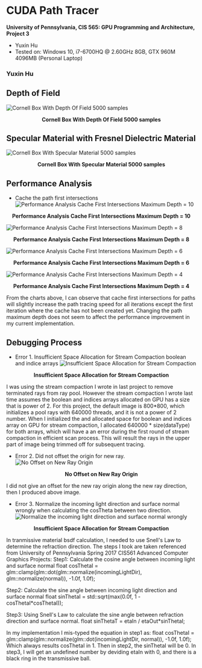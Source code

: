 CUDA Path Tracer
================

**University of Pennsylvania, CIS 565: GPU Programming and Architecture, Project 3**

* Yuxin Hu
* Tested on: Windows 10, i7-6700HQ @ 2.60GHz 8GB, GTX 960M 4096MB (Personal Laptop)

### Yuxin Hu
## Depth of Field
![Cornell Box With Depth Of Field 5000 samples](/img/cornell.depthOfField.5000samp.png)
  <p align="center"><b>Cornell Box With Depth Of Field 5000 samples</b></p>
  
## Specular Material with Fresnel Dielectric Material
![Cornell Box With Specular Material 5000 samples](/img/cornell.transmissive.5000samp.png)
  <p align="center"><b>Cornell Box With Specular Material 5000 samples</b></p>
  
## Performance Analysis
  * Cache the path first intersections
  ![Performance Analysis Cache First Intersections Maximum Depth = 10](/img/performance.cacheFirstIntersection.depth10.PNG)
  <p align="center"><b>Performance Analysis Cache First Intersections Maximum Depth = 10</b></p>
  
  ![Performance Analysis Cache First Intersections Maximum Depth = 8](/img/performance.cacheFirstIntersection.depth8.PNG)
  <p align="center"><b>Performance Analysis Cache First Intersections Maximum Depth = 8</b></p>
  
  ![Performance Analysis Cache First Intersections Maximum Depth = 6](/img/performance.cacheFirstIntersection.depth6.PNG)
  <p align="center"><b>Performance Analysis Cache First Intersections Maximum Depth = 6</b></p>
  
  ![Performance Analysis Cache First Intersections Maximum Depth = 4](/img/performance.cacheFirstIntersection.depth4.PNG)
  <p align="center"><b>Performance Analysis Cache First Intersections Maximum Depth = 4</b></p>
  
  From the charts above, I can observe that cache first intersections for paths will slightly increase the path tracing speed for all iterations except the first iteration where the cache has not been created yet. Changing the path maximum depth does not seem to affect the performance improvement in my current implementation.
  
  
  
  
## Debugging Process
  * Error 1. Insufficient Space Allocation for Stream Compaction boolean and indice arrays
  ![Insufficient Space Allocation for Stream Compaction](/img/cornell.debug.InsufficientStreamCompactionSpace.50samp.png)
  <p align="center"><b>Insufficient Space Allocation for Stream Compaction</b></p>
  
  I was using the stream compaction I wrote in last project to remove terminated rays from ray pool. However the stream compaction I wrote last time assumes the boolean and indices arrays allocated on GPU has a size that is power of 2. For this project, the default image is 800*800, which initializes a pool rays with 640000 threads, and it is not a power of 2 number. When I initialized the and allocated space for boolean and indices array on GPU for stream compaction, I allocated 640000 * size(dataType) for both arrays, which will have a an error during the first round of stream compaction in efficient scan process. This will result the rays in the upper part of image being trimmed off for subsequent tracing.
  
  * Error 2. Did not offset the origin for new ray.
  ![No Offset on New Ray Origin](/img/cornell.debug.pureDiffusive.png)
  <p align="center"><b>No Offset on New Ray Origin</b></p>
  
  I did not give an offset for the new ray origin along the new ray direction, then I produced above image.
  
  * Error 3. Normalize the incoming light direction and surface normal wrongly when calculating the cosTheta between two direction.
  ![Normalize the incoming light direction and surface normal wrongly](/img/cornell.debug.transmissive.131samp.png)
  <p align="center"><b>Insufficient Space Allocation for Stream Compaction</b></p>
  In tranmissive material bsdf calculation, I needed to use Snell's Law to determine the refraction direction. The steps I took are taken referenced from University of Pennsylvania Spring 2017 CIS561 Advanced Computer Graphics Projects:
  Step1: Calculate the cosine angle between incoming light and surface normal
  float cosThetaI = glm::clamp(glm::dot(glm::normalize(incomingLightDir), glm::normalize(normal)), -1.0f, 1.0f);
  
  Step2: Calculate the sine angle between incoming light direction and surface normal
  float sinThetaI = std::sqrt(max(0.0f, 1 - cosThetaI*cosThetaI));
  
  Step3: Using Snell's Law to calculate the sine angle between refraction direction and surface normal.
  float sinThetaT = etaIn / etaOut*sinThetaI;
  
  In my implementation I mis-typed the equation in step1 as: 
  float cosThetaI = glm::clamp(glm::normalize(glm::dot(incomingLightDir, normal)), -1.0f, 1.0f);
  Which always results cosThetaI in 1. Then in step2, the sinThetaI will be 0. In step3, I will get an undefined number by deviding etaIn with 0, and there is a black ring in the transmissive ball.
  

